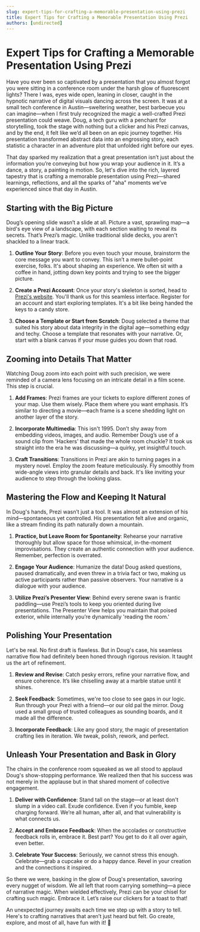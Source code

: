 ```yaml
---
slug: expert-tips-for-crafting-a-memorable-presentation-using-prezi
title: Expert Tips for Crafting a Memorable Presentation Using Prezi
authors: [undirected]
---
```



# Expert Tips for Crafting a Memorable Presentation Using Prezi

Have you ever been so captivated by a presentation that you almost forgot you were sitting in a conference room under the harsh glow of fluorescent lights? There I was, eyes wide open, leaning in closer, caught in the hypnotic narrative of digital visuals dancing across the screen. It was at a small tech conference in Austin—sweltering weather, best barbecue you can imagine—when I first truly recognized the magic a well-crafted Prezi presentation could weave. Doug, a tech guru with a penchant for storytelling, took the stage with nothing but a clicker and his Prezi canvas, and by the end, it felt like we’d all been on an epic journey together. His presentation transformed abstract data into an engrossing story, each statistic a character in an adventure plot that unfolded right before our eyes. 

That day sparked my realization that a great presentation isn’t just about the information you’re conveying but how you wrap your audience in it. It’s a dance, a story, a painting in motion. So, let's dive into the rich, layered tapestry that is crafting a memorable presentation using Prezi—shared learnings, reflections, and all the sparks of "aha" moments we’ve experienced since that day in Austin.

## Starting with the Big Picture

Doug’s opening slide wasn’t a slide at all. Picture a vast, sprawling map—a bird's eye view of a landscape, with each section waiting to reveal its secrets. That’s Prezi’s magic. Unlike traditional slide decks, you aren't shackled to a linear track.

1. **Outline Your Story**: Before you even touch your mouse, brainstorm the core message you want to convey. This isn’t a mere bullet-point exercise, folks. It's about shaping an experience. We often sit with a coffee in hand, jotting down key points and trying to see the bigger picture.

2. **Create a Prezi Account**: Once your story's skeleton is sorted, head to [Prezi's website](https://prezi.com). You'll thank us for this seamless interface. Register for an account and start exploring templates. It's a bit like being handed the keys to a candy store.

3. **Choose a Template or Start from Scratch**: Doug selected a theme that suited his story about data integrity in the digital age—something edgy and techy. Choose a template that resonates with your narrative. Or, start with a blank canvas if your muse guides you down that road.

## Zooming into Details That Matter

Watching Doug zoom into each point with such precision, we were reminded of a camera lens focusing on an intricate detail in a film scene. This step is crucial.

1. **Add Frames**: Prezi frames are your tickets to explore different zones of your map. Use them wisely. Place them where you want emphasis. It’s similar to directing a movie—each frame is a scene shedding light on another layer of the story.

2. **Incorporate Multimedia**: This isn't 1995. Don’t shy away from embedding videos, images, and audio. Remember Doug’s use of a sound clip from 'Hackers' that made the whole room chuckle? It took us straight into the era he was discussing—a quirky, yet insightful touch.

3. **Craft Transitions**: Transitions in Prezi are akin to turning pages in a mystery novel. Employ the zoom feature meticulously. Fly smoothly from wide-angle views into granular details and back. It's like inviting your audience to step through the looking glass.

## Mastering the Flow and Keeping It Natural

In Doug's hands, Prezi wasn’t just a tool. It was almost an extension of his mind—spontaneous yet controlled. His presentation felt alive and organic, like a stream finding its path naturally down a mountain. 

1. **Practice, but Leave Room for Spontaneity**: Rehearse your narrative thoroughly but allow space for those whimsical, in-the-moment improvisations. They create an authentic connection with your audience. Remember, perfection is overrated.

2. **Engage Your Audience**: Humanize the data! Doug asked questions, paused dramatically, and even threw in a trivia fact or two, making us active participants rather than passive observers. Your narrative is a dialogue with your audience.

3. **Utilize Prezi’s Presenter View**: Behind every serene swan is frantic paddling—use Prezi’s tools to keep you oriented during live presentations. The Presenter View helps you maintain that poised exterior, while internally you’re dynamically 'reading the room.'

## Polishing Your Presentation

Let's be real. No first draft is flawless. But in Doug's case, his seamless narrative flow had definitely been honed through rigorous revision. It taught us the art of refinement. 

1. **Review and Revise**: Catch pesky errors, refine your narrative flow, and ensure coherence. It’s like chiselling away at a marble statue until it shines.

2. **Seek Feedback**: Sometimes, we're too close to see gaps in our logic. Run through your Prezi with a friend—or our old pal the mirror. Doug used a small group of trusted colleagues as sounding boards, and it made all the difference.

3. **Incorporate Feedback**: Like any good story, the magic of presentation crafting lies in iteration. We tweak, polish, rework, and perfect.

## Unleash Your Presentation and Bask in Glory

The chairs in the conference room squeaked as we all stood to applaud Doug's show-stopping performance. We realized then that his success was not merely in the applause but in that shared moment of collective engagement.

1. **Deliver with Confidence**: Stand tall on the stage—or at least don't slump in a video call. Exude confidence. Even if you fumble, keep charging forward. We’re all human, after all, and that vulnerability is what connects us.

2. **Accept and Embrace Feedback**: When the accolades or constructive feedback rolls in, embrace it. Best part? You get to do it all over again, even better.

3. **Celebrate Your Success**: Seriously, we cannot stress this enough. Celebrate—grab a cupcake or do a happy dance. Revel in your creation and the connections it inspired.

So there we were, basking in the glow of Doug's presentation, savoring every nugget of wisdom. We all left that room carrying something—a piece of narrative magic. When wielded effectively, Prezi can be your chisel for crafting such magic. Embrace it. Let’s raise our clickers for a toast to that! 

An unexpected journey awaits each time we step up with a story to tell. Here's to crafting narratives that aren’t just heard but felt. Go create, explore, and most of all, have fun with it! 🎉